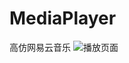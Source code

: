 # MediaPlayer
高仿网易云音乐
![播放页面](https://raw.githubusercontent.com/goo4it/MediaPlayer/master/screen/play.gif)
